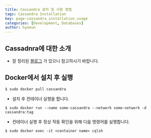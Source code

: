 ```yaml
---
title: Cassandra 설치 및 사용 방법
tags: Cassandra Installation
key: page-cassandra_installation_usage
categories: [Development, Databases]
author: hyoeun
---
```


## Cassadnra에 대한 소개

* 잘 정리된 [블로그](https://meetup.toast.com/posts/58) 가 있으니 참고하시기 바랍니다.

## Docker에서 설치 후 실행

```console
$ sudo docker pull cassandra
```

* 설치 후 컨테이너 실행을 합니다.

```console
$ sudo docker run --name some-cassandra --network some-network -d cassandra:tag
```

* 컨테이너 실행 후 정상 작동 확인을 위해 다음 명령어를 실행합니다.
```console
$ sudo docker exec -it <container name> cqlsh
```

